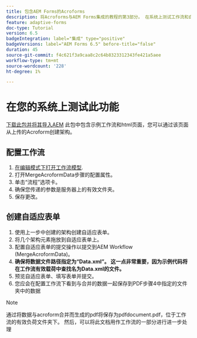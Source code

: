 ```yaml
---
title: 包含AEM Forms的Acroforms
description: 将Acroforms与AEM Forms集成的教程的第3部分。 在系统上测试工作流和自适应表单。
feature: adaptive-forms
doc-type: Tutorial
version: 6.5
badgeIntegration: label="集成" type="positive"
badgeVersions: label="AEM Forms 6.5" before-title="false"
duration: 45
source-git-commit: f4c621f3a9caa8c2c64b8323312343fe421a5aee
workflow-type: tm+mt
source-wordcount: '228'
ht-degree: 1%

---
```



# 在您的系统上测试此功能

[下载此包并将其导入AEM](assets/acro-form-aem-form.zip)
此包中包含示例工作流和html页面，您可以通过该页面从上传的Acroform创建架构。

## 配置工作流

1. [在编辑模式下打开工作流模型](http://localhost:4502/editor.html/conf/global/settings/workflow/models/MergeAcroformData.html).
2. 打开MergeAcroformData步骤的配置属性。
3. 单击“流程”选项卡。
4. 确保您传递的参数是服务器上的有效文件夹。
5. 保存更改。

## 创建自适应表单

1. 使用上一步中创建的架构创建自适应表单。
2. 将几个架构元素拖放到自适应表单上。
3. 配置自适应表单的提交操作以提交到AEM Workflow (MergeAcroformData)。
4. **确保将数据文件路径指定为“Data.xml”。 这一点非常重要，因为示例代码将在工作流有效载荷中查找名为Data.xml的文件。**
5. 预览自适应表单、填写表单并提交。
6. 您应会在配置工作流下看到与合并的数据一起保存到PDF步骤4中指定的文件夹中的数据

>[!NOTE]
>
>通过将数据与acroform合并而生成的pdf将保存为pdfdocument.pdf，位于工作流的有效负荷文件夹下。 然后，可以将此文档用作工作流的一部分进行进一步处理
